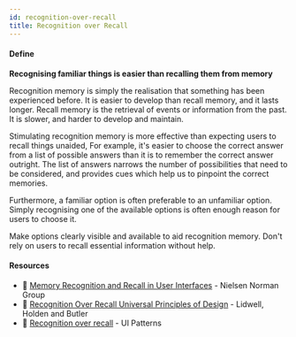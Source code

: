 ```yaml
---
id: recognition-over-recall
title: Recognition over Recall
---
```


<!-- [![docs-source](https://img.shields.io/badge/SRC-UX%20Companion-blue)](https://play.google.com/store/apps/details?id=com.cyberduck.uxcompanion) -->

#### Define

**Recognising familiar things is easier than recalling them from memory**

Recognition memory is simply the realisation that something has been experienced before. It is easier to develop than recall memory, and it lasts longer. Recall memory is the retrieval of events or information from the past. It is slower, and harder to develop and maintain.

Stimulating recognition memory is more effective than expecting users to recall things unaided, For example, it's easier to choose the correct answer from a list of possible answers than it is to remember the correct answer outright. The list of answers narrows the number of possibilities that need to be considered, and provides cues which help us to pinpoint the correct memories.

Furthermore, a familiar option is often preferable to an unfamiliar option. Simply recognising one of the available options is often enough reason for users to choose it.

Make options clearly visible and available to aid recognition memory. Don't rely on users to recall essential information without help.

#### Resources

* 📃 [Memory Recognition and Recall in User Interfaces](https://www.nngroup.com/articles/recognition-and-recall/) - Nielsen Norman Group
* 📘 [Recognition Over Recall Universal Principles of Design](https://www.amazon.co.uk/gp/product/1592535879) - Lidwell, Holden and Butler
* 📃 [Recognition over recall](http://ui-patterns.com/patterns/Recognition-over-recall) - UI Patterns